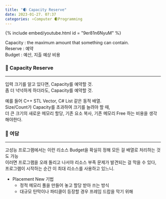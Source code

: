 ```yaml
---
title: "🌒 Capacity Reserve"
date: 2023-01-27. 07:37
categories: ⭐Computer 🌒Programming
---
```


{% include embed/youtube.html id = "9er81n6NyuM" %}

Capacity : the maximum amount that something can contain.  
Reserve : 예약  
Budget : 예산, 지출 예상 비용  

### 💎 Capacity Reserve

---

입력 크기를 알고 있다면, Capacity를 예약할 것.  
좀 더 넉넉하게 하더라도, Capacity를 예약할 것.  

예를 들어 C++ STL Vector, C# List 같은 동적 배열.  
Size/Count가 Capacity를 초과하여 크기를 늘려야 할 때,  
더 큰 크기의 새로운 메모리 할당, 기존 요소 복사, 기존 메모리 Free 하는 비용을 생각해야한다.  

### 💎 여담

---

고성능 프로그램에서는 이런 리소스 Budget을 확실히 정해 모든 걸 배열로 처리하는 것도 가능  
이러면 프로그램을 오래 돌리고 나서야 리소스 부족 문제가 발견되는 걸 막을 수 있다,  
프로그램이 시작하는 순간 이 최대 리소스를 사용하고 있느니.  

- Placement New 기법  
  - 정적 메모리 풀을 만들어 놓고 할당 받아 쓰는 방식  
  - 대규모 탄막이나 파티클이 등장할 경우 프레임 드랍을 막기 위해  
